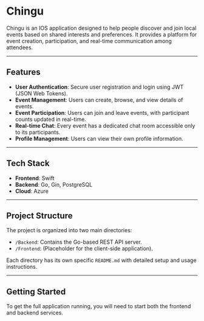 # Chingu

Chingu is an IOS application designed to help people discover and join local events based on shared interests and preferences. It provides a platform for event creation, participation, and real-time communication among attendees.

---

## Features

- **User Authentication**: Secure user registration and login using JWT (JSON Web Tokens).
- **Event Management**: Users can create, browse, and view details of events.
- **Event Participation**: Users can join and leave events, with participant counts updated in real-time.
- **Real-time Chat**: Every event has a dedicated chat room accessible only to its participants.
- **Profile Management**: Users can view their own profile information.

---

## Tech Stack

- **Frontend**: Swift
- **Backend**: Go, Gin, PostgreSQL
- **Cloud**: Azure

---

## Project Structure

The project is organized into two main directories:

- `/Backend`: Contains the Go-based REST API server.
- `/Frontend`: (Placeholder for the client-side application).

Each directory has its own specific `README.md` with detailed setup and usage instructions.

---

## Getting Started

To get the full application running, you will need to start both the frontend and backend services.
